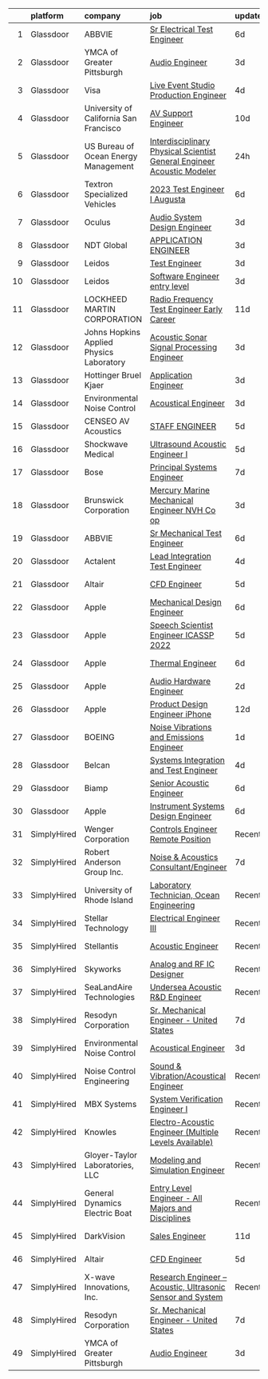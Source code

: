 

|    | platform    | company                                  | job                                                                                                                                                                                                                                                                                                                                                                                                                                                                                                                                                                                                                                                                                                                                                                                                                                                                                                                                                                                                                                                                                                                                                                                                                                                                                                                                                                                                                                                              | update_time   | location          |
|---:|:------------|:-----------------------------------------|:-----------------------------------------------------------------------------------------------------------------------------------------------------------------------------------------------------------------------------------------------------------------------------------------------------------------------------------------------------------------------------------------------------------------------------------------------------------------------------------------------------------------------------------------------------------------------------------------------------------------------------------------------------------------------------------------------------------------------------------------------------------------------------------------------------------------------------------------------------------------------------------------------------------------------------------------------------------------------------------------------------------------------------------------------------------------------------------------------------------------------------------------------------------------------------------------------------------------------------------------------------------------------------------------------------------------------------------------------------------------------------------------------------------------------------------------------------------------|:--------------|:------------------|
|  1 | Glassdoor   | ABBVIE                                   | [Sr  Electrical Test Engineer](https://www.glassdoor.com/partner/jobListing.htm?pos=124&ao=1136043&s=58&guid=0000018311b6dd129f65af61867fb02e&src=GD_JOB_AD&t=SR&vt=w&cs=1_da36077f&cb=1662449540725&jobListingId=1008103478683&jrtk=3-0-1gc8rdn9nhaog801-1gc8rdna9ia1u800-ba89c95c1bda7d2c-)                                                                                                                                                                                                                                                                                                                                                                                                                                                                                                                                                                                                                                                                                                                                                                                                                                                                                                                                                                                                                                                                                                                                                                    | 6d            | California        |
|  2 | Glassdoor   | YMCA of Greater Pittsburgh               | [Audio Engineer](https://www.glassdoor.com/partner/jobListing.htm?pos=121&ao=1136043&s=58&guid=0000018311b6dd129f65af61867fb02e&src=GD_JOB_AD&t=SR&vt=w&ea=1&cs=1_4823b4a5&cb=1662449540725&jobListingId=1008114357772&jrtk=3-0-1gc8rdn9nhaog801-1gc8rdna9ia1u800-be22ce156af67502-)                                                                                                                                                                                                                                                                                                                                                                                                                                                                                                                                                                                                                                                                                                                                                                                                                                                                                                                                                                                                                                                                                                                                                                             | 3d            | Pittsburgh, PA    |
|  3 | Glassdoor   | Visa                                     | [Live Event Studio Production Engineer](https://www.glassdoor.com/partner/jobListing.htm?pos=119&ao=1136043&s=58&guid=0000018311b6dd129f65af61867fb02e&src=GD_JOB_AD&t=SR&vt=w&cs=1_f8106c24&cb=1662449540725&jobListingId=1008112632029&jrtk=3-0-1gc8rdn9nhaog801-1gc8rdna9ia1u800-7785a4f971f389d0-)                                                                                                                                                                                                                                                                                                                                                                                                                                                                                                                                                                                                                                                                                                                                                                                                                                                                                                                                                                                                                                                                                                                                                           | 4d            | Austin, TX        |
|  4 | Glassdoor   | University of California San Francisco   | [AV Support Engineer](https://www.glassdoor.com/partner/jobListing.htm?pos=117&ao=1136043&s=58&guid=0000018311b6dd129f65af61867fb02e&src=GD_JOB_AD&t=SR&vt=w&cs=1_6f66b7ea&cb=1662449540725&jobListingId=1008097550250&jrtk=3-0-1gc8rdn9nhaog801-1gc8rdna9ia1u800-ec7c23f4d234820c-)                                                                                                                                                                                                                                                                                                                                                                                                                                                                                                                                                                                                                                                                                                                                                                                                                                                                                                                                                                                                                                                                                                                                                                             | 10d           | San Francisco, CA |
|  5 | Glassdoor   | US Bureau of Ocean Energy Management     | [Interdisciplinary Physical Scientist General Engineer  Acoustic Modeler ](https://www.glassdoor.com/partner/jobListing.htm?pos=113&ao=1136043&s=58&guid=0000018311b6dd129f65af61867fb02e&src=GD_JOB_AD&t=SR&vt=w&cs=1_4c874ab1&cb=1662449540724&jobListingId=1008119514818&jrtk=3-0-1gc8rdn9nhaog801-1gc8rdna9ia1u800-2e42c52bf95eb627-)                                                                                                                                                                                                                                                                                                                                                                                                                                                                                                                                                                                                                                                                                                                                                                                                                                                                                                                                                                                                                                                                                                                        | 24h           | Sterling, VA      |
|  6 | Glassdoor   | Textron Specialized Vehicles             | [2023 Test Engineer I   Augusta](https://www.glassdoor.com/partner/jobListing.htm?pos=118&ao=1136043&s=58&guid=0000018311b6dd129f65af61867fb02e&src=GD_JOB_AD&t=SR&vt=w&cs=1_6e52b342&cb=1662449540725&jobListingId=1008104262177&jrtk=3-0-1gc8rdn9nhaog801-1gc8rdna9ia1u800-4913761d5311212a-)                                                                                                                                                                                                                                                                                                                                                                                                                                                                                                                                                                                                                                                                                                                                                                                                                                                                                                                                                                                                                                                                                                                                                                  | 6d            | Augusta, GA       |
|  7 | Glassdoor   | Oculus                                   | [Audio System Design Engineer](https://www.glassdoor.com/partner/jobListing.htm?pos=101&ao=1110586&s=58&guid=0000018311b6dd129f65af61867fb02e&src=GD_JOB_AD&t=SR&vt=w&cs=1_fe071e5d&cb=1662449540723&jobListingId=1008113658597&cpc=217C45A42544DB93&jrtk=3-0-1gc8rdn9nhaog801-1gc8rdna9ia1u800-28c7cf85aae0d09a--6NYlbfkN0DYl4UJW4r1Vl7FEn6T9F-rD9lpC-0oMJVSiWjK_MGUd8e8cHXcpv6KPyjLHZEfqkWF7jx5nefSJB46Wpu88sVmHRl6nBxftk6vkGNTcKdYu9StRJ4PPVJ88bejKAEmkxARDbR2ZgAU1yuwjqEOxhXnu0VJ7oteK4RS4h0U14nQ_iAPa-JDJ05aRnZP5UBFRfo1ZxBeVgclerFMUAbDcWZC7bsZ1Ier5ItT5vQxqqphVH4tqVIySXBDjKpZT0Pi_cbSOOL5avdW4BtHKMwiQTiV1_UkfWsu9XJoy4OVu844OcbNe9bEAiZc3HC_bUdo6bzQXC2R0vb3qKtXB63uMjHkBTTwnKwdBGfIuxTqziq8Glc8V9ICuZkf6VMhDJ0fi8TrjYEgYZsjbGC6bdMUvfaXW7gtCraBSkoGgjTopc-oyCiswCGGkKQoeC3DBtG1nbwY9CnotlWpYYHpw4Oj6ReKUxVsKzF_MC08GfM9zhqqgnaUl24Rx2sesGuUwbR-3mNCnKm6zfuecacfohb6K2r_qStc1SF5beR0FOS0ffXMN35pDFlpr0QKpX1HAt_CW1-Pc1roV6faDGcFEiZJyndYIikG1g-g0G25NpGGt23r9kXB0qUbFbJXQoNWObPm9EGJ1X46SXpPad-uNNaLWNY-LF3-935W8qq8s1FXyCLKaWrcYkYyGBVb-OuLnNk9-tYVzX9GsOh-T65WIRMoaamTbPD7FeniGC_gP42wQpY6cMN_XP735EZfU4Wh5KmxcjHet_KJbiO3-QKAFaGqlW1l0Yo-bgrGRnaX0_e7QZqqZehqaOgi_45OmFkAN9R_x8e5U7xUmKud5pfqbHf0seZBTKFIO7Ut_MbnZLOJAF-5YuWdLJ_pTHJ62QKtrCz-cCoTAcPcdEd2qkupcFQZGcgSpQp__VblE5jfU-LkO3NOQTrps82SgfkPp95rqKm_nFeKaNy2Mxr3PcqTol36jme7F8QTiKPPrp6jLom3LhIYqfVjF0LXwqYi2AnZIAGTepz2GKtfVnptCGlU6byT9sLbzpF_6j-Ic2aTumNzrKFG-RJzuoYOuowFaiDjGxKbzGk%3D) | 3d            | Remote            |
|  8 | Glassdoor   | NDT Global                               | [APPLICATION ENGINEER](https://www.glassdoor.com/partner/jobListing.htm?pos=127&ao=1136043&s=58&guid=0000018311b6dd129f65af61867fb02e&src=GD_JOB_AD&t=SR&vt=w&ea=1&cs=1_d36887b7&cb=1662449540726&jobListingId=1008114555342&jrtk=3-0-1gc8rdn9nhaog801-1gc8rdna9ia1u800-bfe88a4f5bb1a093-)                                                                                                                                                                                                                                                                                                                                                                                                                                                                                                                                                                                                                                                                                                                                                                                                                                                                                                                                                                                                                                                                                                                                                                       | 3d            | Houston, TX       |
|  9 | Glassdoor   | Leidos                                   | [Test Engineer](https://www.glassdoor.com/partner/jobListing.htm?pos=116&ao=1136043&s=58&guid=0000018311b6dd129f65af61867fb02e&src=GD_JOB_AD&t=SR&vt=w&cs=1_3c77c856&cb=1662449540724&jobListingId=1008114232172&jrtk=3-0-1gc8rdn9nhaog801-1gc8rdna9ia1u800-1853c3c10c5daf07-)                                                                                                                                                                                                                                                                                                                                                                                                                                                                                                                                                                                                                                                                                                                                                                                                                                                                                                                                                                                                                                                                                                                                                                                   | 3d            | Poulsbo, WA       |
| 10 | Glassdoor   | Leidos                                   | [Software Engineer  entry level](https://www.glassdoor.com/partner/jobListing.htm?pos=114&ao=1136043&s=58&guid=0000018311b6dd129f65af61867fb02e&src=GD_JOB_AD&t=SR&vt=w&cs=1_7e9573b5&cb=1662449540724&jobListingId=1008114303707&jrtk=3-0-1gc8rdn9nhaog801-1gc8rdna9ia1u800-06a44bfdd89665cf-)                                                                                                                                                                                                                                                                                                                                                                                                                                                                                                                                                                                                                                                                                                                                                                                                                                                                                                                                                                                                                                                                                                                                                                  | 3d            | Bethesda, MD      |
| 11 | Glassdoor   | LOCKHEED MARTIN CORPORATION              | [Radio Frequency Test Engineer  Early Career](https://www.glassdoor.com/partner/jobListing.htm?pos=126&ao=1136043&s=58&guid=0000018311b6dd129f65af61867fb02e&src=GD_JOB_AD&t=SR&vt=w&cs=1_61785420&cb=1662449540726&jobListingId=1008095349680&jrtk=3-0-1gc8rdn9nhaog801-1gc8rdna9ia1u800-aed1aaf009b08e13-)                                                                                                                                                                                                                                                                                                                                                                                                                                                                                                                                                                                                                                                                                                                                                                                                                                                                                                                                                                                                                                                                                                                                                     | 11d           | Littleton, CO     |
| 12 | Glassdoor   | Johns Hopkins Applied Physics Laboratory | [Acoustic Sonar Signal Processing Engineer](https://www.glassdoor.com/partner/jobListing.htm?pos=129&ao=1136043&s=58&guid=0000018311b6dd129f65af61867fb02e&src=GD_JOB_AD&t=SR&vt=w&cs=1_13fbf470&cb=1662449540726&jobListingId=1008114874395&jrtk=3-0-1gc8rdn9nhaog801-1gc8rdna9ia1u800-b44bca7d6ef2d0aa-)                                                                                                                                                                                                                                                                                                                                                                                                                                                                                                                                                                                                                                                                                                                                                                                                                                                                                                                                                                                                                                                                                                                                                       | 3d            | Laurel, MD        |
| 13 | Glassdoor   | Hottinger  Bruel   Kjaer                 | [Application Engineer](https://www.glassdoor.com/partner/jobListing.htm?pos=122&ao=1136043&s=58&guid=0000018311b6dd129f65af61867fb02e&src=GD_JOB_AD&t=SR&vt=w&cs=1_f1db4f53&cb=1662449540725&jobListingId=1008113976384&jrtk=3-0-1gc8rdn9nhaog801-1gc8rdna9ia1u800-313ad23cbb50ac71-)                                                                                                                                                                                                                                                                                                                                                                                                                                                                                                                                                                                                                                                                                                                                                                                                                                                                                                                                                                                                                                                                                                                                                                            | 3d            | Illinois          |
| 14 | Glassdoor   | Environmental Noise Control              | [Acoustical Engineer](https://www.glassdoor.com/partner/jobListing.htm?pos=108&ao=1110586&s=58&guid=0000018311b6dd129f65af61867fb02e&src=GD_JOB_AD&t=SR&vt=w&ea=1&cs=1_60988227&cb=1662449540724&jobListingId=1008114309311&cpc=0C139D4CAD5A6DB2&jrtk=3-0-1gc8rdn9nhaog801-1gc8rdna9ia1u800-84d61b4ca3869b3f--6NYlbfkN0A1Hx1H8Z_ZGf51L8iwGP-htVtHzPykBAmnYM3BEYS-Bkshpzqr-5YfE485UQbawdsKbmHJOR9O7YrIPH1DBgxh64swQBWAYjBs49Zort5YOdoGy_4_4Kpav4kDy4KLKhzM9WPrpHIfmBl4Y2ed0hhWzN0SCiFkIMQNsGHgZUpS-SZGpirGqtzC4nYB5Xu3Fd4d0wLMOScTBFe9pe7ZdmzHP65QxIL5ukrIrgpw_nGhq4Gz_aVPZYt7YoTD6lbSv3nmxR0PMy2ERX_LxtnmsnqJjgi1DuspS8SMgX-eyayaFxJheAJnNS3tvouqvXqmSlu7FoW0B2AH2rROGIkhKbqFIb9xf3qfAD-fS-THOCkwjgSdAdgDu7_cn7bF4bCezFUn5PF9wP00IOBOw5_xzszYngV6hyWmLcG-E7c7wYLusMJ-9oFcEMln-mTzbS1J-Kxet3Q-QQ7B0aYNZwxrEBx0feTTQ0JRf3dpSQp_xH5LudGhTplPenmppZEAs8KTSRCuiJlMgHhzng%3D%3D)                                                                                                                                                                                                                                                                                                                                                                                                                                                                                                                                                                                       | 3d            | Hawthorne, CA     |
| 15 | Glassdoor   | CENSEO AV Acoustics                      | [STAFF ENGINEER](https://www.glassdoor.com/partner/jobListing.htm?pos=130&ao=1136043&s=58&guid=0000018311b6dd129f65af61867fb02e&src=GD_JOB_AD&t=SR&vt=w&cs=1_5524c0c2&cb=1662449540726&jobListingId=1008105568291&jrtk=3-0-1gc8rdn9nhaog801-1gc8rdna9ia1u800-031d41aefe22ab18-)                                                                                                                                                                                                                                                                                                                                                                                                                                                                                                                                                                                                                                                                                                                                                                                                                                                                                                                                                                                                                                                                                                                                                                                  | 5d            | Hawaii            |
| 16 | Glassdoor   | Shockwave Medical                        | [Ultrasound Acoustic Engineer I](https://www.glassdoor.com/partner/jobListing.htm?pos=112&ao=1136043&s=58&guid=0000018311b6dd129f65af61867fb02e&src=GD_JOB_AD&t=SR&vt=w&cs=1_8058358a&cb=1662449540724&jobListingId=1008108505916&jrtk=3-0-1gc8rdn9nhaog801-1gc8rdna9ia1u800-98808e398b9d1ba3-)                                                                                                                                                                                                                                                                                                                                                                                                                                                                                                                                                                                                                                                                                                                                                                                                                                                                                                                                                                                                                                                                                                                                                                  | 5d            | Santa Clara, CA   |
| 17 | Glassdoor   | Bose                                     | [Principal Systems Engineer](https://www.glassdoor.com/partner/jobListing.htm?pos=125&ao=1136043&s=58&guid=0000018311b6dd129f65af61867fb02e&src=GD_JOB_AD&t=SR&vt=w&cs=1_32ce0690&cb=1662449540725&jobListingId=1008102207871&jrtk=3-0-1gc8rdn9nhaog801-1gc8rdna9ia1u800-b2cab6d154c608fb-)                                                                                                                                                                                                                                                                                                                                                                                                                                                                                                                                                                                                                                                                                                                                                                                                                                                                                                                                                                                                                                                                                                                                                                      | 7d            | Framingham, MA    |
| 18 | Glassdoor   | Brunswick Corporation                    | [Mercury Marine   Mechanical Engineer NVH   Co op  ](https://www.glassdoor.com/partner/jobListing.htm?pos=128&ao=1136043&s=58&guid=0000018311b6dd129f65af61867fb02e&src=GD_JOB_AD&t=SR&vt=w&cs=1_33a332e7&cb=1662449540726&jobListingId=1008114992987&jrtk=3-0-1gc8rdn9nhaog801-1gc8rdna9ia1u800-79ee27d6908546d8-)                                                                                                                                                                                                                                                                                                                                                                                                                                                                                                                                                                                                                                                                                                                                                                                                                                                                                                                                                                                                                                                                                                                                              | 3d            | Fond du Lac, WI   |
| 19 | Glassdoor   | ABBVIE                                   | [Sr  Mechanical Test Engineer](https://www.glassdoor.com/partner/jobListing.htm?pos=123&ao=1136043&s=58&guid=0000018311b6dd129f65af61867fb02e&src=GD_JOB_AD&t=SR&vt=w&cs=1_0a61737f&cb=1662449540725&jobListingId=1008103478675&jrtk=3-0-1gc8rdn9nhaog801-1gc8rdna9ia1u800-a54c87179089b4ea-)                                                                                                                                                                                                                                                                                                                                                                                                                                                                                                                                                                                                                                                                                                                                                                                                                                                                                                                                                                                                                                                                                                                                                                    | 6d            | California        |
| 20 | Glassdoor   | Actalent                                 | [Lead Integration   Test Engineer](https://www.glassdoor.com/partner/jobListing.htm?pos=111&ao=1110586&s=58&guid=0000018311b6dd129f65af61867fb02e&src=GD_JOB_AD&t=SR&vt=w&ea=1&cs=1_96ac9bc4&cb=1662449540724&jobListingId=1008112482998&cpc=A65DF3A704A48F9B&jrtk=3-0-1gc8rdn9nhaog801-1gc8rdna9ia1u800-085d903ad2553805--6NYlbfkN0ChYVx_I3yfZ_JDY3EFoivtqvi_stwnZ_kRt8Dowt_l_d1ydueao4NE-oUleRJ4yhjmp0vjd7Y1otrnRA0lZIQXCKSX7ARdSt-ILWKMYghtw1jfv-mVnZnsav7DPMfa7pyWwMjbpCT6y0b28OJQyMy9EQgs6D2Xr0LGGhtj1hlNwi09vHMOsX05u1gxyS6GJIJQm6PJoF6Z9JOluzfzed-R0bDbltstDq4_LNoC7csMV5v3gf9eYoCIBFtJWjP8IVWlhj0ZM93kDEar9d8n3LxOHNY6uezx1v2fxRUhIQExjkkzi16BLZg-KMI_BgsT4HfOTZcEzkE0xTlnDPpil5_7DXqk5aLncOMe6h0f7_pnU_LaSR3QB507j9WeL5EWt3pXHBeLHTbExYmvmMDvuOCrb1ZRGxTJPGDW91LsWUIMfy7vTCgeL0HswgnIdcv3tkaDkPpZp12OLaD0UEc3JM34Iz-0I4q3yDf8zFA276zkUBw3ou7ePJu9oEx6h0Ghw5IfBGeNW68EvoPivTQuClu6cXgPpkQ-7hEkH1O5ZtwYGkM4DVqnDHKn_SvZkcKKrokklYHnPW9Dqv1t3jQUKkeFtDteiYAWULwi6EubXv1KxaXwkjELRUHOz790WJZc92RfPjFho37Ws1V4g5hn5xu6wbC4EbZ1s0TfzV7Gh5_Auh2eZ6H_mqvsssU-DmtY691Keig6xKSZBzOcuHjkDnXpqxbZTFXKQCeqAZ6MVqcaVsjxYCp_fWyxwSZrHhJJWsbA0l-SAsE3mcAnKCrIjvQ6SleIqORJqdRxB89wYYDdwYOeLHP3rfE7i8MOa_EQf_tYpxlkGoHJc98TteMs0x-c696ofTEdx2_2PAD1VCVqB6PH2N5Bl1Rkbqwu8fdEZxF7sCrzuawEH1W-_W5-rwLpmCv_8IHW2U_Szuh4uiBHkSBQyp4cFUUXugZ094LmESSb0BQCxTLJIWz0u80VbWXoscnBxMq-7NI%3D)                                                                                        | 4d            | Washington, DC    |
| 21 | Glassdoor   | Altair                                   | [CFD Engineer](https://www.glassdoor.com/partner/jobListing.htm?pos=115&ao=1136043&s=58&guid=0000018311b6dd129f65af61867fb02e&src=GD_JOB_AD&t=SR&vt=w&ea=1&cs=1_7709feca&cb=1662449540724&jobListingId=1008106584702&jrtk=3-0-1gc8rdn9nhaog801-1gc8rdna9ia1u800-5ad0a7cc3f3808d1-)                                                                                                                                                                                                                                                                                                                                                                                                                                                                                                                                                                                                                                                                                                                                                                                                                                                                                                                                                                                                                                                                                                                                                                               | 5d            | Southfield, MI    |
| 22 | Glassdoor   | Apple                                    | [Mechanical Design Engineer](https://www.glassdoor.com/partner/jobListing.htm?pos=104&ao=1110586&s=58&guid=0000018311b6dd129f65af61867fb02e&src=GD_JOB_AD&t=SR&vt=w&cs=1_d8344141&cb=1662449540723&jobListingId=1008103066272&cpc=3BA4CE39D5B5DEF5&jrtk=3-0-1gc8rdn9nhaog801-1gc8rdna9ia1u800-85213ac241598333--6NYlbfkN0BvKrLyj5gPmtZO9T8euul8TCxuuKNOtzRJOomxnwSEodTz2Bc-sPZlO_uSwsktAej4mTox45nPV_XqB2HqvOkZd0sZHtJEHHPRfK34aTEbr7BaXvwkrcbtDz8tDhaWH-q3wnKUNdkAhJ2oBiWjNLBA8yT1xnqNQd5GdjtRo1u_2A10q-y0Op1RfOgBY2QmSx9gxON6O6ToMCueBD5x9bVlqppXiTUKFtXfGskdIhaN6LPprn65RfymdlGhMVvttF8DTmoSiUijjy6yetPtjnolk6WBMAQcqHtc_xBIPn52GBdokGKU29L8IpIm815dEgvuCOxV8c5EDub5UW9bmhZs1R20lqQfrYva5Dlyb1KLNDJH7XYsrb6F-zyxLJt2J9QBwFFxF40gfIaLlGaA1eP8HgPPZjzYxEmAGxKuoIvniurtIoFuDcKxyMsyPwtV9zLZ5_IH_9NIUKstdQiAb6I-hjVxa-PD3i-s5Bmr21eUibaOAUJblH0vPLQXsgrnitIcb9XKCq3BANVwUpeHnkgf7Qlp9RLcaKyO9962B3eRM95D4aI7brvn5Xw_rb3Qv-RUa2vu63cKaCch0e3G1syJqL5gTm4RIe8k0qx8oalcfd_yKVURZT3LunCh7TcuGyvJvyQu3pjaRKP1sAAUKzv2Hzh85nhX7T98GUGgxXG1ZdNLmY3FqfnEOKfU7ijjiHP9d0JBu18TbtR7eHu53Oa0A-ciK5dRhPhjBxO5jnvNhmHTMyRREBalkum_gs5bnu-5uej2lefk8PGaQ2QY8t0oc71kCKJh63pX-UuTm-Ej3O02f8kUEgEA-0Fgrh4yBg0J0D5oMw6Rm9U-tmxZKByxam4rc0gsPwGCANkh-DkoL3P_AjVRDSoGZGfo2eSmTPkB2sxmg9ejv_m7fFDkyRIIex1axaMjQaC5A9pNxYPsp5zlC_aBvCZBoXgn94_mrLw%3D)                                                                                                                                   | 6d            | Cupertino, CA     |
| 23 | Glassdoor   | Apple                                    | [Speech Scientist   Engineer  ICASSP 2022 ](https://www.glassdoor.com/partner/jobListing.htm?pos=105&ao=1110586&s=58&guid=0000018311b6dd129f65af61867fb02e&src=GD_JOB_AD&t=SR&vt=w&cs=1_8be86bfc&cb=1662449540723&jobListingId=1008105396598&cpc=AC285F3A3ECA6BB0&jrtk=3-0-1gc8rdn9nhaog801-1gc8rdna9ia1u800-3019e2b65e7f47c1--6NYlbfkN0BvKrLyj5gPmtZO9T8euul8TCxuuKNOtzRJOomxnwSEodTz2Bc-sPZlt2Zgji_QUXFCbh4b6vaJjia9QdOHAEVorOYPakm23lD2o-_Lxr3wGRYpe4NJevORCEEjKzuqt_qTNf8WA3ZTCEtDnjb87hzchSn27tz6TffjZha9_3Hi9aoWEoaYKAsfUZZyzqlISJ64Ws6kOXrECK66pNjsFg0YrjyxxNjxDVOwS4UdYPPr09XTD1_UJJ3RhtJEf5ivtAae6k27EkmNV1ecJGnNrqvNcRafPiZkdfYq0hBsmVJbmGws5I92CeoVY-Y4lSPUvmrsr4yq2Zhel2DiJiEZ4EIQ2xR6G-DbCXtqlqE95pdBrje-0IF0KbiK4X4gvSMwXCiHS8hE0Nte6qrATdXw18K-fn6zdUf7HHts9b-gndkvbIOWjZNNhoiLG0A09lcan9kA14om3dDVwq5zYcPw-AggtsCXq6TjLV8rYs1kfV4kHCosboKM5_KjXUNd8mY5vqmk1L5YQx1xLalqscjbwfxFIvKDj46ITQP0QoY3-Gn0XWpjF3lvG_keCcB1LDdovNeHfW6QyI4onOHklusdXHDdYUaEPuKmT2neWRsEioU3jJ5pwfJ0HJvGD-4bwEy0Vm3pHLKMKaDzDfn3TzP6Tth4U8oLx9dnlJkvQkJhqG2ovTt5GllOYMLl92stpTetfPMmsXArIOKPSYX09aQZdM0XTisbI4gfZYwyc5IUVWJDB5wK6VE3taQDXC7Z-gPHy9XCFt2BJ0GNyxAbGgjzTBFvd4orQCchAgPT8ughaDHSSvTSDp2zI62te8N9KUS9YExYyz2Hq2Q0_7B-ueTPUb44PBdfog5zM95PzyqOaaQPtLbicuJ_knG6JEWNE8ohFuaeBGHf6LJEqWcBZEWqysh0_WA5WKI-HtoA9uFtfmLStWHESlU-Ai79jZ3l4w9xlFj8gtox1d-USrzuKsRF8Q7nX_KTygZ3nZE%3D)                                                                                    | 5d            | Cupertino, CA     |
| 24 | Glassdoor   | Apple                                    | [Thermal Engineer](https://www.glassdoor.com/partner/jobListing.htm?pos=102&ao=1110586&s=58&guid=0000018311b6dd129f65af61867fb02e&src=GD_JOB_AD&t=SR&vt=w&cs=1_4807bf38&cb=1662449540723&jobListingId=1008103788057&cpc=3BA4CE39D5B5DEF5&jrtk=3-0-1gc8rdn9nhaog801-1gc8rdna9ia1u800-fa0b15a09b5f6a3b--6NYlbfkN0BvKrLyj5gPmtZO9T8euul8TCxuuKNOtzRJOomxnwSEodTz2Bc-sPZlO_uSwsktAeh-ajS27c7PEczBmRyn16GRiSg9xuIbhIRJ__CcOrZoctckmV13J4kvmhVPkmpn_--7G44IIm1lHWMR5K54bpClSBITYmY20fiyLYHJA8opzMbZTPJWRpS4z9YfZ-KRaq2usQGIiD44ORWiOE4CoxiqjormoIHBd7XUvg4pF1yGGys6O58mkvOjmoZyuGAsnHFT8kd7WU_LjsM_JNdyjUbObbFd7AvKv696-zIaQIrNb_INo8tsA8iGMOzhE-agp3yXrKsVbLcwS6F-HjloBZuNo-apfHTbMedQwxzQhzFONayUfZ_Q5JdDXTg06dJhlNRHGTGmDXpJTGbEc6VAudD54a8KIS150gMy7fzFriN01otr6fB67iBEUMkNnctZRc3dx5yGjDrVua_WYpjNFgP9T-n1mr4Mn4kq6PItcDXUmecLcOO40MU6We6ddwzekDI7JqwyjlhmOWVPYPvlaPImqV5ZAErUeHjGtwu_U6aIWLMRq4WXbZM7Zr9xg-ox9doziSHlLrfgZS_zeHHQvo6MxCOW9M2eCU-ROQkfCuo6jsSxNCbKtwQpdznmdc0LctOgcmw4TGgoIbNOLQsuqHMGTk3Qi9d_yOUkUW5yuUh1LVDZJ8UH3hsIjIGfKOHdn0S7TUDt6U2D5XxHV4Xc__ipms_lPSBEfXc8Gmzc9Im6_gn2TFQzFbKykp28tkH9JAs9MJHSD4auwGEQu-Ka4c8W5KUPSwIQ26NjppYG_flkcocl9glzt76tqZL3z-IHpHNuGt4bXPkBYha2_cBxF-4DeJvTkHcoayFYAb8lo1DVqdkQvTlfDW0zdetcwOYUuUcBiybRs1UIFGPaXCKqhCB56Uqy-rTRDl00Ii9EIBSWOThp2uICP255)                                                                                                                                                           | 6d            | Cupertino, CA     |
| 25 | Glassdoor   | Apple                                    | [Audio Hardware Engineer](https://www.glassdoor.com/partner/jobListing.htm?pos=107&ao=1110586&s=58&guid=0000018311b6dd129f65af61867fb02e&src=GD_JOB_AD&t=SR&vt=w&cs=1_470574cd&cb=1662449540723&jobListingId=1008115940414&cpc=3BA4CE39D5B5DEF5&jrtk=3-0-1gc8rdn9nhaog801-1gc8rdna9ia1u800-b731cd18ad5ca07e--6NYlbfkN0BvKrLyj5gPmtZO9T8euul8TCxuuKNOtzRJOomxnwSEodTz2Bc-sPZlO_uSwsktAejB3LzKTfzGQHTSEKkbKXxpiFwNKrleMnKx3tKrPBRjKXOmTWvxg_P3V0VEtMSI9ajbt729LTaoeQHWL8tG2LlthL8qZwZaAxSWav18rnJxYcuV1xX6lbochwX7dg8jJ1p1nGwcdTYs2_4621uCGpIPY-Sm8TXZwjWtO-MzyNFC98njXmG9GA2drNwAt4pciZyJjKBL00Y5zqSdYlq-k2n8SBcSZ-jHrR_JjOV-YCgwwx8XRgdV2PUwQdFJPvDANWkbJfeS60zyvJ8mtJv8MenjTxogW0CFoi67_tim9AANqpkSgNrx1L0e-eE5mQzsU1_e5hlQ7iDZoJlnwXVQrp7Zg4zECa56M_rIDzI7HsgItjgHmPIdsynMZ4ol4cM2BVRCzDWki8gBPAYRE1gdjiBi6Cq5m8kcwpNGSHndUn7tAlzr9Tm_ZkBtUPE8AL97cJB76uTRC3lfd-92lzMqJLYJHMXVwjg9vP2VW1kycwbEJsoYHc4LrFwzprCtKqK_RKYTORAaeqxF_hxERETqGAlZcQ4gJGQhmQyIvWyjfriGj58YDgwqShKml_8Yx6OP9jBX9BPePi49icDh02njtwp9M0r8bwCNk219ewwkJNc15Kptp_pL8H0ugXnHLG_tsTfRymk75KSL9-XzHGngFslRQHr3Qvs7oo63dcRj8IZu8At_IY5jxe_9ddEi5vc3QcpNUQGWng9HS0RFTQFC8RfvVmLiGuf-5-Q9RUDNI9EzqVvi96WhfzkWbXrV3vtpXFKYNYM9O7iKKuGSXcJ1lorlfXj7WRngtjla_Vouyp97l7laliQ26C2ShTBS6c9LCz8QP6bB-CX-jUvWX7r5jfTiI_WxlZ99sTeUrGX7OjI2uensqzLJbYPe4RnJUuFZX_OFoIKG9_ACgIFa6ZuzDFryXcDYD3E25pw%3D)                                                                                                      | 2d            | Cupertino, CA     |
| 26 | Glassdoor   | Apple                                    | [Product Design Engineer   iPhone](https://www.glassdoor.com/partner/jobListing.htm?pos=109&ao=1110586&s=58&guid=0000018311b6dd129f65af61867fb02e&src=GD_JOB_AD&t=SR&vt=w&cs=1_788c5d37&cb=1662449540724&jobListingId=1008092501058&cpc=3BA4CE39D5B5DEF5&jrtk=3-0-1gc8rdn9nhaog801-1gc8rdna9ia1u800-4411452a2b085bd2--6NYlbfkN0BvKrLyj5gPmtZO9T8euul8TCxuuKNOtzRJOomxnwSEodTz2Bc-sPZlO_uSwsktAeibx16KEp_bLLQN5vrNYnY1Z7w5wnf5v2Yf59xCGlVwBSodqHY1idMxkUpbwzeKQ321zJy-5i8IQPUoCk3smAMYl2GiHXw4zlwjNecChZyovIVCjQQbfr0ORQ7WfWaevVZUU-XxGs8QCp76bnEkZYVn5qJ9TyYWOR4LxyjXItcw-mTbHMaYEe0GDMTOOPcpETzj2CQoyDDABN8oH-onP0KZxsU4RaVUetx7KBVZ8r9fcoxMrHoIHry3p4zUjkllVxBWpsfihf4JlHAx6qJgF11T2EDlvtten_g63YTvbNgiL4BcT_EbrukCE7whma2caenmrZ-ihzzuniz6vs22mTMaGBpFZE0l9hDnfXGaNhBNHsU8iNKsvfl0J9Qw7IjzkVnvAkKpSXTAdkFPYiG1ewl82nFVJ-TM_Ks4AJmGpZA6UaC3IjQ3Q-c51sZJyO4raa7q7dWO-tE7EZa9iZxMQHS-_NHKm6meRkv5OsfFG-xjq0M7DJYaawykYKaLmxB1YDSbX7od4_uGuS7C3ochauDwKMKkmAguWKw2lrLXQPfYMFx2GqSUZw7hYfbL4xBcrxKIQfV2T2rhyTffge1ByKQPyXN8z83PNbjzupNVnggaSdBrMlU5JIEXojFpdvYZq3hoNjdMDtY4ouOwoSqDVhOuUDjqHDqAyLCtSP7u4cITNPtFwMcf-EbZIaR45E0omBk6HaSJa0lNPmr3SBmvaA9vqM6YyOlb5-moBrSseM8ZAZcGz_OiLY-SFteXzvj6KiPrNaKEj9nRNgQvc3MjPlF5YmJ_6ySqaHb5n1ZtvEOS7dyrEkYPKF3Z_iisGivSBKjq8oYTa_llv4KyXICrTp7dQHkSpyMsEUiX3xw5TE5Yk8jbQ2HmJdVM4efzdqYmt5fNl4F5AXe_0Q%3D%3D)                                                                                                               | 12d           | Cupertino, CA     |
| 27 | Glassdoor   | BOEING                                   | [Noise  Vibrations and Emissions Engineer](https://www.glassdoor.com/partner/jobListing.htm?pos=103&ao=1110586&s=58&guid=0000018311b6dd129f65af61867fb02e&src=GD_JOB_AD&t=SR&vt=w&cs=1_38d3ce66&cb=1662449540723&jobListingId=1008117325768&cpc=7E331B339EFC28D0&jrtk=3-0-1gc8rdn9nhaog801-1gc8rdna9ia1u800-d0aeae2e30c12ed7--6NYlbfkN0BddK4H-tsabPiX3BvkwhvbvP4OkLNzlRX6egXJy9Hb11ERhvpR4KXHOGIJSt-F4Ensvypm1xgimUSqe3_qiSNZoYBK47jx0J2RSumBtapSfpmZmaFNfa-OenyWyfW7wbGS0BTX48vn1yYATNJ4fG4EYBBMQGRgRi8bIs8Xn8E13e5nic5xgXSZncgjk_TxcEqQtDO0PzUR4VbXg6nflexZxfhB6zZRcVpOYSIqPpMjdivw0E-4XYFle9OQU1qrRjeOnwpJOFB60M3XLUtR5YjC0JTLA5OkXVARGFPQRGH2pEEGEdC5EQU-h-xRl8eDvdgrN9N-PUM3k91FawLW26DZ3JqS96JOQYBPRJiHc19pYM3JVV0KORfvN6kAMTrHQikEhZnD7IZzXkKkr2j6VlIQ96xwhVprdeZY9PRbET9e7Vt0_WdWm0l-snJhdTJC8q0%3D)                                                                                                                                                                                                                                                                                                                                                                                                                                                                                                                                                                                                                                                     | 1d            | Everett, WA       |
| 28 | Glassdoor   | Belcan                                   | [Systems Integration and Test Engineer](https://www.glassdoor.com/partner/jobListing.htm?pos=110&ao=1110586&s=58&guid=0000018311b6dd129f65af61867fb02e&src=GD_JOB_AD&t=SR&vt=w&ea=1&cs=1_e2869b99&cb=1662449540724&jobListingId=1008110530860&cpc=7F6F94E2229B3AB5&jrtk=3-0-1gc8rdn9nhaog801-1gc8rdna9ia1u800-d0dd50c8d3e4846d--6NYlbfkN0DXzDzZ1Oulz9LSjzVbF8otUHEujJfFPwzVdyJWZPnyGFYnMUMoxwfR8sbznpKQnnnbHSDwNnoq7rBBrLjAeASSPrl91NJb1Gh6sqmxN8q4U9ohJLgYY-PRpPqChTnFDvl2pMLk-O_r2e2Vsddu8REGGJne60q1XQgOPLohKkBSJlkcQwbPBge4EZ5m_Hk7CdmKcopsUsB91fi4xQmp0s7dgHFLZPzRc84ODMginkgRL6GAQJskraqH_CQxelIjHTt2tBgwId9V61uj8S1Krti9n4Aku2Fs22MzuIGk7Q7C_5ELP4lDaNwcufDWAdnm9n2np-mFoHb-ppE59F-pK-srbCQQbV2NfgXA02TYvOw4xNrDTWPhGYkYwMYLgcEp1mbfMZoLlNzQyjIydSUWxK8uS5kIydXYh-gjUeZl88JAFO15IOLxTovv1oGTPq90HHmBhyPwyyYLszkxyLtWPq8dUzEoOHFNvEISFNkcx1W1knzAbAdeGe2O560i-M3qhyspG4CSFi36SPx3oX-B2e8sVQDZBC7YUqBWJwVptXc_bTcEnRyge5pl-VQzhrFUsuT_sX6XSaSIATyKG3048DqFfG-vuqSGwVHti4-icqaJqePa8pYccPk6uC5yxI9EzcEasCiiT0PrP7PZV82kqWBDIdohQHRbxTzBE02t66jV4nt4yzc51d9Nsbu8grmGMWYZSAmVx961omqSecCCLvff8h2TbNaxM0E9v8lJjqh-tjwGu8DVsw5QkyiR9_5lhH2CAHd96YZ8qt7Djg0s7UY-V--Kx6yr0SJmn5ryKCtMZg%3D%3D)                                                                                                                                                                                                                                                                     | 4d            | Louisville, CO    |
| 29 | Glassdoor   | Biamp                                    | [Senior Acoustic Engineer](https://www.glassdoor.com/partner/jobListing.htm?pos=120&ao=1136043&s=58&guid=0000018311b6dd129f65af61867fb02e&src=GD_JOB_AD&t=SR&vt=w&ea=1&cs=1_6105418d&cb=1662449540725&jobListingId=1008105144813&jrtk=3-0-1gc8rdn9nhaog801-1gc8rdna9ia1u800-4b96a7d74ae8219d-)                                                                                                                                                                                                                                                                                                                                                                                                                                                                                                                                                                                                                                                                                                                                                                                                                                                                                                                                                                                                                                                                                                                                                                   | 6d            | Chester, PA       |
| 30 | Glassdoor   | Apple                                    | [Instrument Systems Design Engineer](https://www.glassdoor.com/partner/jobListing.htm?pos=106&ao=1110586&s=58&guid=0000018311b6dd129f65af61867fb02e&src=GD_JOB_AD&t=SR&vt=w&cs=1_2ab72dbd&cb=1662449540723&jobListingId=1008103066454&cpc=FD1C1DA32C38CFA7&jrtk=3-0-1gc8rdn9nhaog801-1gc8rdna9ia1u800-e0dd8e63f2651d59--6NYlbfkN0BvKrLyj5gPmtZO9T8euul8TCxuuKNOtzRJOomxnwSEodTz2Bc-sPZlSXfvz6ygy0udUXuuEq4f77V5GBuk8TjVBfDiJ_4F1u6MGoi0Sdvwk0VPjK4BPMhIApUqmPZBP_N8H3GypWC-wPlAuK6CdtyW4irdEFbNOynGuWb_kZIf5YAj9dp5NNjQFYotyY7H2KFN5gTqjIcFUq4klwNsWzBOxrKCM77TGz0KGIJ_2Fpp39_JYOQXkeRyMmETiitm57Jh73pQ6BX7A8DGTgf8ptjDnERMcgYPocPlQtuVyGYzHbik21rU9qKW6mBor6NFhxlNCNXPCDRlE3TNoBVqd6qUFTnBrL8aqIzhdJHdk6kELDbqtzTQSs48mj2z_c-8iYa6TSCCIywgCSKPBg9MxIWHzA8QQl0waRFV_7kIDAC5TmHphxHjnxdgHvyrQG7qu1DbcwkghFFxjgJ7IaNGry7VVBzuV6G5NjOFIssNrnF-JjN4_VExU5QgMi9fBnurG759-c3opqCS5GRkGBYaaIYFJgqoeW7g2mAeoL6R0uHaBaTCGyTmUhpEwXWHu4wRUos4sqAfcyBmfDPRnQUJv5fM2B8H8DuAksrVC_WnkhfMoAck5iVgSwPyAvKFxp6zXIFx_70BOuGUvg36EtVZPSFk1uWwaCj423TfLrv7DhC8xAzwn0CwJZpy84WmLRRunZ0Sl0f-5br5wGQfnS9UP81YU8a-7AXwWuPXhCAvIIKfiuykfvTOMC8pBl0IOY4tc0cQm6w9Rj_z_sWWmQUz8UlcOhnTUTrplV0kzTgVfavc0N9L9ZXdFYJmNDkd7eHvByQp4oUpVGrGstYaEZVPrhHytP477vnP9EANq-5gO7_osAZKFptzBOqlN1qjJh2vFbdd3ZL1X5vGYAm8E9B-1G78U7p-8cbEZcWVBj4fOnavYyO1G_o1OzPoRkSRtwDkN3VAWjd4JNJy7lZm7R0J9in86CKJbUNlmnU%3D)                                                                                           | 6d            | Austin, TX        |
| 31 | SimplyHired | Wenger Corporation                       | [Controls Engineer Remote Position](https://www.simplyhired.com/job/C9QduFyj__4ubVAsXOLOKIjCEnSCFKXUDPJu7RceDZdk_O2BbzTTCA?q=acoustic+engineer)                                                                                                                                                                                                                                                                                                                                                                                                                                                                                                                                                                                                                                                                                                                                                                                                                                                                                                                                                                                                                                                                                                                                                                                                                                                                                                                  | Recently      | Syracuse, NY      |
| 32 | SimplyHired | Robert Anderson Group Inc.               | [Noise & Acoustics Consultant/Engineer](https://www.simplyhired.com/job/3RQyZ2epzGM_J7msygI1rKSrCCt5vftupBGmy5O7vl85YaWUn7J1Hw?q=acoustic+engineer)                                                                                                                                                                                                                                                                                                                                                                                                                                                                                                                                                                                                                                                                                                                                                                                                                                                                                                                                                                                                                                                                                                                                                                                                                                                                                                              | 7d            | Dearborn, MI      |
| 33 | SimplyHired | University of Rhode Island               | [Laboratory Technician, Ocean Engineering](https://www.simplyhired.com/job/1Kx996oem656XXdiRXAVEjAG0eha8Z5uDyl37DUN0hu-3tTEO3tcmg?q=acoustic+engineer)                                                                                                                                                                                                                                                                                                                                                                                                                                                                                                                                                                                                                                                                                                                                                                                                                                                                                                                                                                                                                                                                                                                                                                                                                                                                                                           | Recently      | Narragansett, RI  |
| 34 | SimplyHired | Stellar Technology                       | [Electrical Engineer III](https://www.simplyhired.com/job/llPoCCeFwhRuBpLxkLeEk6WInvgaESX_GWiZv81IOJJumQqvp4xpSA?q=acoustic+engineer)                                                                                                                                                                                                                                                                                                                                                                                                                                                                                                                                                                                                                                                                                                                                                                                                                                                                                                                                                                                                                                                                                                                                                                                                                                                                                                                            | Recently      | Buffalo, NY       |
| 35 | SimplyHired | Stellantis                               | [Acoustic Engineer](https://www.simplyhired.com/job/PVZbhpEovbImNXZEYlP04avQKs5EjnEj16N7TSjCcnBU03Ht8_LovA?q=acoustic+engineer)                                                                                                                                                                                                                                                                                                                                                                                                                                                                                                                                                                                                                                                                                                                                                                                                                                                                                                                                                                                                                                                                                                                                                                                                                                                                                                                                  | Recently      | Auburn Hills, MI  |
| 36 | SimplyHired | Skyworks                                 | [Analog and RF IC Designer](https://www.simplyhired.com/job/nH9T-GQ1nLQcbIvEoJn8e-M98L7OvasYmy5U9vpnUlTGZlCGzDp7OA?q=acoustic+engineer)                                                                                                                                                                                                                                                                                                                                                                                                                                                                                                                                                                                                                                                                                                                                                                                                                                                                                                                                                                                                                                                                                                                                                                                                                                                                                                                          | Recently      | Newbury Park, CA  |
| 37 | SimplyHired | SeaLandAire Technologies                 | [Undersea Acoustic R&D Engineer](https://www.simplyhired.com/job/hZd4MM6ivHSqQ2hKkSFxDcuc5th9uhpbq2X99tdFufOh7nbm-htf8A?q=acoustic+engineer)                                                                                                                                                                                                                                                                                                                                                                                                                                                                                                                                                                                                                                                                                                                                                                                                                                                                                                                                                                                                                                                                                                                                                                                                                                                                                                                     | Recently      | Jackson, MI       |
| 38 | SimplyHired | Resodyn Corporation                      | [Sr. Mechanical Engineer - United States](https://www.simplyhired.com/job/Dmtoa-g2Ut1rMIzgOrsGnHy7Nhyf4XD546fLNxUy18wxXu3ZN6Gh9A?q=acoustic+engineer)                                                                                                                                                                                                                                                                                                                                                                                                                                                                                                                                                                                                                                                                                                                                                                                                                                                                                                                                                                                                                                                                                                                                                                                                                                                                                                            | 7d            | Butte, MT         |
| 39 | SimplyHired | Environmental Noise Control              | [Acoustical Engineer](https://www.simplyhired.com/job/i6pxoapCx-RTjDuqYNMVrJjiMFO-lFnKaZER1CfCwQqiN54GdLNRRA?q=acoustic+engineer)                                                                                                                                                                                                                                                                                                                                                                                                                                                                                                                                                                                                                                                                                                                                                                                                                                                                                                                                                                                                                                                                                                                                                                                                                                                                                                                                | 3d            | Hawthorne, CA     |
| 40 | SimplyHired | Noise Control Engineering                | [Sound & Vibration/Acoustical Engineer](https://www.simplyhired.com/job/CDceFb5v_j1NCLBATcrmv4bMydXPH2pI1EIle-yEFeglI5YMjWrWuA?q=acoustic+engineer)                                                                                                                                                                                                                                                                                                                                                                                                                                                                                                                                                                                                                                                                                                                                                                                                                                                                                                                                                                                                                                                                                                                                                                                                                                                                                                              | Recently      | Billerica, MA     |
| 41 | SimplyHired | MBX Systems                              | [System Verification Engineer I](https://www.simplyhired.com/job/E2FhhvtZ_1ihp80o3GQoC23vEQq5L4yEchTlEXQLHx0I_h1UkTIZKA?q=acoustic+engineer)                                                                                                                                                                                                                                                                                                                                                                                                                                                                                                                                                                                                                                                                                                                                                                                                                                                                                                                                                                                                                                                                                                                                                                                                                                                                                                                     | Recently      | Libertyville, IL  |
| 42 | SimplyHired | Knowles                                  | [Electro-Acoustic Engineer (Multiple Levels Available)](https://www.simplyhired.com/job/ke2PSvcU7MPCSsVbDMT231HGhQBH2RM7CZ0Iuq3fFUDbP-vw3MR87w?q=acoustic+engineer)                                                                                                                                                                                                                                                                                                                                                                                                                                                                                                                                                                                                                                                                                                                                                                                                                                                                                                                                                                                                                                                                                                                                                                                                                                                                                              | Recently      | Itasca, IL        |
| 43 | SimplyHired | Gloyer-Taylor Laboratories, LLC          | [Modeling and Simulation Engineer](https://www.simplyhired.com/job/ZR7hDvdieQMEVh3Re_XhBpnXYZNnfCW3MB-r3-4lHdcgFtFoU2_cIw?q=acoustic+engineer)                                                                                                                                                                                                                                                                                                                                                                                                                                                                                                                                                                                                                                                                                                                                                                                                                                                                                                                                                                                                                                                                                                                                                                                                                                                                                                                   | Recently      | Tullahoma, TN     |
| 44 | SimplyHired | General Dynamics Electric Boat           | [Entry Level Engineer - All Majors and Disciplines](https://www.simplyhired.com/job/mZBpEuDp-XRP-65DxhFyFP0qHkdFsGb7sqOExAwDeLVsiPN4Mp1NXg?q=acoustic+engineer)                                                                                                                                                                                                                                                                                                                                                                                                                                                                                                                                                                                                                                                                                                                                                                                                                                                                                                                                                                                                                                                                                                                                                                                                                                                                                                  | Recently      | Groton, CT        |
| 45 | SimplyHired | DarkVision                               | [Sales Engineer](https://www.simplyhired.com/job/OnhE_2kWW2c0dU_OJT73_WYd2h2CA9X3LB6iAVYepOnFsC98UH0fHw?q=acoustic+engineer)                                                                                                                                                                                                                                                                                                                                                                                                                                                                                                                                                                                                                                                                                                                                                                                                                                                                                                                                                                                                                                                                                                                                                                                                                                                                                                                                     | 11d           | Bakersfield, CA   |
| 46 | SimplyHired | Altair                                   | [CFD Engineer](https://www.simplyhired.com/job/re6PWD67lOEM9VHSgrpBQKWVFMoMduKWnHYIbARF6gyLLORqq57ZVQ?q=acoustic+engineer)                                                                                                                                                                                                                                                                                                                                                                                                                                                                                                                                                                                                                                                                                                                                                                                                                                                                                                                                                                                                                                                                                                                                                                                                                                                                                                                                       | 5d            | Southfield, MI    |
| 47 | SimplyHired | X-wave Innovations, Inc.                 | [Research Engineer – Acoustic, Ultrasonic Sensor and System](https://www.simplyhired.com/job/VeN_iL6pT1b7GO6h7RdjkJrnAjCmCs5s6dRD8gAJVo56mxD91F4RcA?q=acoustic+engineer)                                                                                                                                                                                                                                                                                                                                                                                                                                                                                                                                                                                                                                                                                                                                                                                                                                                                                                                                                                                                                                                                                                                                                                                                                                                                                         | Recently      | Gaithersburg, MD  |
| 48 | SimplyHired | Resodyn Corporation                      | [Sr. Mechanical Engineer - United States](https://www.simplyhired.com/job/Dmtoa-g2Ut1rMIzgOrsGnHy7Nhyf4XD546fLNxUy18wxXu3ZN6Gh9A?q=acoustic+engineer)                                                                                                                                                                                                                                                                                                                                                                                                                                                                                                                                                                                                                                                                                                                                                                                                                                                                                                                                                                                                                                                                                                                                                                                                                                                                                                            | 7d            | Butte, MT         |
| 49 | SimplyHired | YMCA of Greater Pittsburgh               | [Audio Engineer](https://www.simplyhired.com/job/OgZ6KiXBM-RiygPzz3nauPW9DwEf9lnt9VsrydRM2dWnodQD1SEwJw?q=acoustic+engineer)                                                                                                                                                                                                                                                                                                                                                                                                                                                                                                                                                                                                                                                                                                                                                                                                                                                                                                                                                                                                                                                                                                                                                                                                                                                                                                                                     | 3d            | Pittsburgh, PA    |